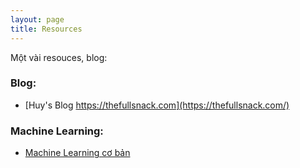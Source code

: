 ```yaml
---
layout: page
title: Resources
---
```


Một vài resouces, blog:

### Blog:
* [Huy's Blog https://thefullsnack.com](https://thefullsnack.com/)

### Machine Learning:
* [Machine Learning cơ bản](https://machinelearningcoban.com)